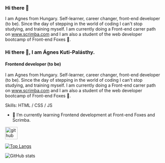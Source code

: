 ### Hi there 👋

I am Agnes from Hungary. Self-learner, career changer, front-end developer (to be). Since the day of stepping in the world of coding I can't stop studying, and training myself. I am currently doing a Front-end carrer path on www.scrimba.com and I am also a student of the web developer bootcamp of Front-end Foxes :fox_face:. 


### Hi there 👋, I am Ágnes Kuti-Palásthy.
#### Frontend developer (to be)
I am Agnes from Hungary. Self-learner, career changer, front-end developer (to be). Since the day of stepping in the world of coding I can't stop studying, and training myself. I am currently doing a Front-end carrer path on www.scrimba.com and I am also a student of the web developer bootcamp of Front-end Foxes :fox_face:. 


Skills: HTML / CSS / JS

- 🌱 I’m currently learning Frontend development at Front-end Foxes and Scrimba. 


[<img src='https://cdn.jsdelivr.net/npm/simple-icons@3.0.1/icons/github.svg' alt='github' height='40'>](https://github.com/agnesnora)  

[![Top Langs](https://github-readme-stats.vercel.app/api/top-langs/?username=agnesnora)](https://github.com/anuraghazra/github-readme-stats)

![GitHub stats](https://github-readme-stats.vercel.app/api?username=agnesnora&show_icons=true)  

